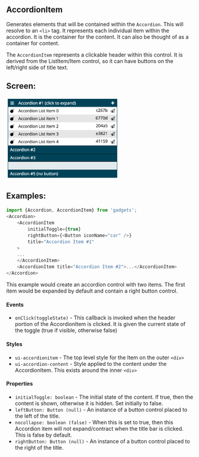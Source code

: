 <a name="module_AccordionItem"></a>

## AccordionItem
Generates elements that will be contained within the `Accordion`.  This
will resolve to an `<li>` tag.  It represents each individual item
within the accordion.  It is the container for the content.  It can
also be thought of as a container for content.

The `AccordionItem` represents a clickable header within this control.
It is derived from the ListItem/Item control, so it can have
buttons on the left/right side of title text.

## Screen:
<img src="https://github.com/jmquigley/gadgets/blob/master/images/accordion.png" width="60%" />

## Examples:

```javascript
import {Accordion, AccordionItem} from 'gadgets';
<Accordion>
    <AccordionItem
        initialToggle={true}
        rightButton={<Button iconName="car" />}
        title="Accordion Item #1"
    >
    ...
    </AccordionItem>
    <AccordionItem title="Accordion Item #2">...</AccordionItem>
</Accordion>
```

This example would create an accordion control with two items.  The first
item would be expanded by default and contain a right button control.

#### Events
- `onClick(toggleState)` - This callback is invoked when the header
portion of the AccordionItem is clicked.  It is given the current
state of the toggle (true if visible, otherwise false)

#### Styles
- `ui-accordionitem` - The top level style for the Item on the outer `<div>`
- `ui-accordion-content` - Style applied to the content under the
AccordionItem. This exists around the inner `<div>`

#### Properties
- `initialToggle: boolean` - The initial state of the content.  If true, then
the content is shown, otherwise it is hidden.  Set initially to false.
- `leftButton: Button (null)` - An instance of a button control placed to the
left of the title.
- `nocollapse: boolean (false)` - When this is set to true, then this
Accordion item will not expand/contract when the title bar is clicked.  This
is false by default.
- `rightButton: Button (null)` - An instance of a button control placed to
the right of the title.

